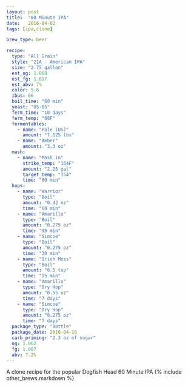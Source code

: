 ```yaml
---
layout: post
title:  "60 Minute IPA"
date:   2016-04-02
tags: [ipa,clone]

brew_type: beer

recipe:
  type: "All Grain"
  style: "21A - American IPA"
  size: "2.75 gallon"
  est_og: 1.068
  est_fg: 1.017
  est_abv: 7%
  color: 5.6
  ibus: 66
  boil_time: "60 min"
  yeast: "US-05"
  ferm_time: "10 days"
  ferm_temp: "68F"
  fermentables:
    - name: "Pale (US)"
      amount: "7.125 lbs"
    - name: "Amber"
      amount: "3.3 oz"
  mash:
    - name: "Mash in"
      strike_temp: "164F"
      amount: "2.25 gal"
      target_temp: "154"
      time: "60 min"
  hops:
    - name: "Warrior"
      type: "Boil"
      amount: "0.42 oz"
      time: "60 min"
    - name: "Amarillo"
      type: "Boil"
      amount: "0.275 oz"
      time: "35 min"
    - name: "Simcoe"
      type: "Boil"
      amount: "0.275 oz"
      time: "30 min"
    - name: "Irish Moss"
      type: "Boil"
      amount: "0.5 tsp"
      time: "15 min"
    - name: "Amarillo"
      type: "Dry Hop"
      amount: "0.55 oz"
      time: "7 days"
    - name: "Simcoe"
      type: "Dry Hop"
      amount: "0.275 oz"
      time: "7 days"
  package_type: "Bottle"
  package_date: 2016-04-16
  carb_priming: "2.3 oz of sugar"
  og: 1.062
  fg: 1.007
  abv: 7.2%
---
```

A clone recipe for the popular Dogfish Head 60 Minute IPA
{% include other_brews.markdown %}


